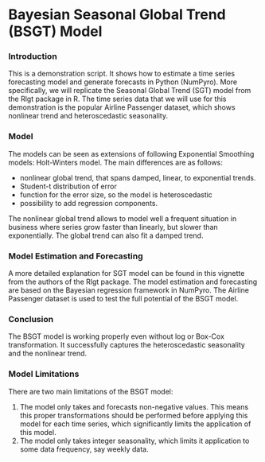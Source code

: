 # Bayesian Seasonal Global Trend (BSGT) Model

### Introduction
This is a demonstration script. It shows how to estimate a time series forecasting model and generate forecasts in Python (NumPyro). More specifically, we will replicate the Seasonal Global Trend (SGT) model from the Rlgt package in R. The time series data that we will use for this demonstration is the popular Airline Passenger dataset, which shows nonlinear trend and heteroscedastic seasonality. 

### Model
The models can be seen as extensions of following Exponential Smoothing models: Holt-Winters model. The main differences are as follows:
- nonlinear global trend, that spans damped, linear, to exponential trends.
- Student-t distribution of error
- function for the error size, so the model is heteroscedastic
- possibility to add regression components.

The nonlinear global trend allows to model well a frequent situation in business where series grow faster than linearly, but slower than exponentially. The global trend can also fit a damped trend.

### Model Estimation and Forecasting
A more detailed explanation for SGT model can be found in this vignette from the authors of the Rlgt package. The model estimation and forecasting are based on the Bayesian regression framework in NumPyro. The Airline Passenger dataset is used to test the full potential of the BSGT model. 

### Conclusion
The BSGT model is working properly even without log or Box-Cox transformation. It successfully captures the heteroscedastic seasonality and the nonlinear trend. 

### Model Limitations
There are two main limitations of the BSGT model:
1. The model only takes and forecasts non-negative values. This means this proper transformations should be performed before applying this model for each time series, which significantly limits the application of this model. 
2. The model only takes integer seasonality, which limits it application to some data frequency, say weekly data. 
